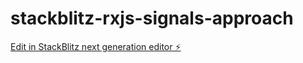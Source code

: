 # stackblitz-rxjs-signals-approach

[Edit in StackBlitz next generation editor ⚡️](https://stackblitz.com/~/github.com/SerhiiZhydetskyi/stackblitz-rxjs-signals-approach)